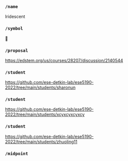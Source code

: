 ### `/name`
Iridescent
### `/symbol`
👻
### `/proposal`
https://edstem.org/us/courses/28207/discussion/2140544
### `/student`
https://github.com/ese-detkin-lab/ese5190-2022/tree/main/students/sharonun
### `/student`
https://github.com/ese-detkin-lab/ese5190-2022/tree/main/students/xcyxcyxcyxcy
### `/student`
https://github.com/ese-detkin-lab/ese5190-2022/tree/main/students/zhuoling11
### `/midpoint`
